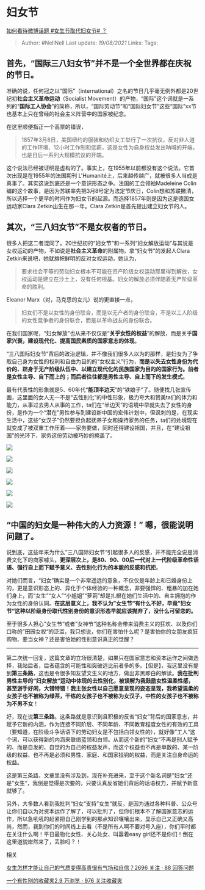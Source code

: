# 妇女节
[如何看待微博话题 #女生节取代妇女节# ？](https://www.zhihu.com/question/41001809/answer/616308666)


> Author: #NellNell 
Last update: *19/08/2021* 
Links:
Tags: 

  

## **首先，“国际三八妇女节”并不是一个全世界都在庆祝的节日**。

  

准确的说，任何冠之以“国际”（international）之名的节日几乎毫无例外都是20世纪初**社会主义革命运动**（Socialist Movement）的产物，“国际”这个词就是一系列的“**国际工人协会**”的简称，所以，“国际劳动节”和“国际妇女节”这些“国际”xx节也基本上只在曾经的社会主义阵营中的国家被纪念。

  

在这里顺便指正一个高票的错误，

> 1857年3月8日，美国纽约的服装和纺织女工举行了一次抗议，反对非人道的工作环境、12小时工作制和低薪，这是女性为自身权益发出呐喊的开端，也是日后一系列大规模抗议的开端。

这个说法已经被证明是虚构的了。事实上，在1955年以前都没有这个说法。它首次出现是在1955年的法国期刊 L'Humanité上，后来越传越广，就被很多人当成是真事了。其实这说到底还是一个意识形态之争。法国的工会领袖Madeleine Colin编的这个故事，是因为苏联率先把3月8号定为法定节庆日，Colin想和苏联撇清，所以选择一个更早的时间作为妇女节的起源。而选择1857年则是因为这是德国女运动家Clara Zetkin出生在那一年。Clara Zetkin是首先提出建立妇女节的人。

  

## **其次，“三八妇女节”不是女权者的节日**。

  

很多人把这二者混同了。20世纪初的“妇女节”和一系列“妇女解放运动”与其说是女权运动的产物，不如说是**社会主义革命**的附属物。拿“妇女节”的发起人Clara Zetkin来说吧，她就旗帜鲜明的反对女权运动，她认为，

> 要求社会平等的劳动妇女根本不可能在资产阶级女权运动那里得到解放，女权运动是建立在沙土上，没有任何根基。妇女的解放必须伴随着无产阶级革命的胜利。

  

Eleanor Marx（对，马克思的女儿）说的更直接一点，

> 妇女们不是以女性的身份联合，而是以无产者的身份联合，不是以工人阶级的女性竞争者的身份联合，而是以革命战友的身份联合。

  

在我们国家呢，“妇女解放”也从来不仅仅是“**关乎女性的权益**”的解放，而是关乎**国家兴衰，建设现代化、提高国民素质的国家意志的体现**。

  

“三八国际妇女节”背后的政治逻辑，并不像我们很多人以为的那样，是妇女为了争取自己身为女性的权利和自由为目的的“女权主义”行为，**而是以失去女性身份为代价的、跻身于无产阶级队伍中、以建立现代化的民族国家为目的的国家行为。前者是女性主导、自下而上的；而后者往往都是男性主导、自上而下的发生模式**。

  

最有代表性的形象就是5、60年代“**能顶半边天**”的“铁娘子”了。随便找几张宣传画，这里面的女人无一不是“去性别化”的中性形象，极力夸大和赞美ta们的体力和能力，从事过去男人从事的工作，ta们在“半边天”的语境中早就失去了女性的身份，是作为一个“潜在”男性参与到建设新中国的宏伟计划中，但讽刺的是，在现实生活中，这些“女汉子”仍然要担负起抚养子女和操持家务的任务，ta们的处境现在就变成了被双重工作压着——家务要做，同时还得建设祖国，并且，在“建设祖国”的光环下，家务这份劳动被巧妙的掩盖了。

![](https://pic2.zhimg.com/50/v2-708ec176b73b30c5af2cb56584c76dc6_720w.jpg?source=c8b7c179)

![](https://pic2.zhimg.com/80/v2-708ec176b73b30c5af2cb56584c76dc6_720w.jpg?source=c8b7c179)

  

![](https://pic1.zhimg.com/50/v2-69548ee886e3c1c021b64a2560d653ae_720w.jpg?source=c8b7c179)

![](https://pic1.zhimg.com/80/v2-69548ee886e3c1c021b64a2560d653ae_720w.jpg?source=c8b7c179)

  

![](https://pic3.zhimg.com/50/v2-852038b21136e755f0674f733a69e0f4_720w.jpg?source=c8b7c179)

![](https://pic3.zhimg.com/80/v2-852038b21136e755f0674f733a69e0f4_720w.jpg?source=c8b7c179)

## “中国的妇女是一种伟大的人力资源！” 嗯，很能说明问题了。

  

说到底，这些年来为什么”三八国际妇女节“引起很多人的反感，并不能完全说是消费文化下的商家噱头，**更深层次上，是80、90、00后一代对上一代阶级革命性话语、强行自上而下赋予意义、去性别化行为的本能的反感和抗拒**。

  

对她们而言，“妇女”确实是一个非常遥远的意象，不仅仅是年龄上和已婚身份上的，更是意识形态上的、异化于个体经验的一种概念，非要强悍的、粗暴的加在她们身上，而“女生”“女人”“小姐姐”“萝莉”却是扎根在她们生活中的、自主拥抱的作为女性的身份认同。**在这层意义上，我不认为”女生节“有什么不好，毕竟”妇女节“这种以阶级身份取代性别身份的意识形态早就应该抛弃了，没什么可留恋的。**

  

至于很多人担心”女生节“或者”女神节“这种名称会带来消费主义的狂欢、以及你们口称的”田园女权“的泛滥，我只想说，你们在害怕什么呢？是害怕你的女朋友疯狂购物、要当女神？还是害怕她的性别意识真正的觉醒？

---

第二次统一回复，这篇文章的立场很清楚，如果只在国家意志和资本运作之间做选择，我站后者，后者蕴含的可能性和突破远比前者多的多。【但是】，我这里没有提到**第三条路**，这也是令很多知友望文生义的地方，做出非黑即白的解读。**我在批判男性主导的“妇女解放”运动中体现的去性别化，被误解为我鼓励女性温柔性感，甚至游手好闲，大错特错！我主张女性以自己愿意呈现的姿态呈现，我希望温柔的女孩子也不被称为绿茶，干练的女孩子也不被称为女汉子，中性的女孩子也不被称为不男不女**！

  

好，现在说**第三条路**。这条路就是意识到且积极的反省“妇女”背后的国家意志，并赋予它新的内涵，作为连接不同阶层、不同年龄、不同教育程度女性的有效的工具（要知道，在阶级斗争话语下的劳动妇女是不包括白领女性的），就好像”工人“这个词，可以获得新的内涵来联络蓝领和白领。从而这个新的”妇女“不再是别人赋予的、而是自发的、自觉的为自己的权益发声，而这个权益也不再是单数的、某一阶级的权益、也不再是必须和男性、家庭、和国家挂钩的权益，而是关注自身命运的权益。

  

这是第三条路，文章里没有涉及到，现在补充进来，至于这个新名词是”妇女“还是”女生“，我倒是觉得是次要的，只要认真反省她们背后的话语权力，并赋予新意就够了。

  

另外，大多数人看到我批判”妇女“支持”女生“就反，是因为通过各种科普、公众号让你们自以为对资本运作了解了，可以批判了，但你们根本不了解国家意志的运作，所以急吼吼的赶紧把自己刚学到的那点知识嚷嚷出来，显示自己又正确又高尚，然而，我到你们的时间线上去看（不是所有人啊不要对号入座），你们平时都在关注什么啊！平日最物化女性、关心处女、叫嚣着easy girl还不是你们！倒在这里道貌岸然来了，丢脸吗？！

  

相关

[女生怎样才能让自己的气质变得高贵很有气场和自信？2696 关注 · 88 回答问题](https://www.zhihu.com/question/297342809)

  

[一个有性别的收藏夹2.9 万浏览 · 976 关注收藏夹](https://www.zhihu.com/collection/326955627)